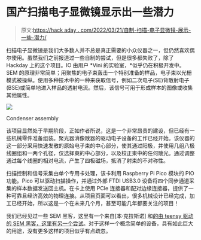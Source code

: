 # 国产扫描电子显微镜显示出一些潜力

> 原文:[https://hack aday . com/2022/03/21/自制-扫描-电子显微镜-展示-一些-潜力/](https://hackaday.com/2022/03/21/home-made-scanning-electron-microscope-show-some-potential/)

扫描电子显微镜是我们大多数人并不总是真正需要的小众仪器之一，但仍然喜欢偶尔使用。虽然我们之前报道过一些自制的尝试，但是很多都失败了，除了 Hackday 上的这个项目。IO 由用户 *Vini 的实验室，*似乎仍在积极开发中。SEM 的原理非常简单；用聚焦的电子束轰击一个特别准备的样品，电子束以光栅模式被操纵。使用多种技术中的一种来获取信号，例如二次电子(SE)背散射电子(BSE)或简单地进入样品的透射电流。然后，该信号可用于形成样本的图像或收集其他属性。

![](../Images/9530713c4f68b1836faa5be0d9da6125.png)

Condenser assembly

该项目显然处于早期阶段，正如作者所说，这是一个非常昂贵的建设，但已经有一些机械零件准备组装。聚光器消像散器的驱动电子设备的工作已经开始。该仪器的这一部分采用快速发散的原始电子束的中心部分，使其通过阳极，并使用几组八极线圈组和一两个孔径，仅选择束的中心部分，以及校正束中的任何散光。通过调整通过每个线圈的相对电流，产生了四极磁场，抵消了射束的不对称性。

扫描控制和信号采集由单个专用卡处理，该卡利用 Raspberry Pi Pico 模块的 PIO 功能。Pico 可以驱动扫描操作，并通过外部 FTDI USB3.0 设备将四个同步通道采集的样本数据发送回主机。在卡上使用 PCIe 连接器和配对边缘连接器，提供了一种可靠且经济高效的物理连接。从项目页面可以看出，很多机械设计已经完成，加工已经开始，所以这是一个在未来几个月，甚至可能几年都要关注的项目！

我们已经见过一些 SEM 黑客，这里有一个来自[本·克拉斯诺] 和[的由 teensy 驱动的 SEM 黑客，这里有另一个尝试](https://hackaday.com/2016/12/02/nascent-project-open-source-scanning-electron-microscope/)。对于这样一个概念简单的设备，具有如此巨大的用途，没有更多这样的项目似乎有点疏忽。